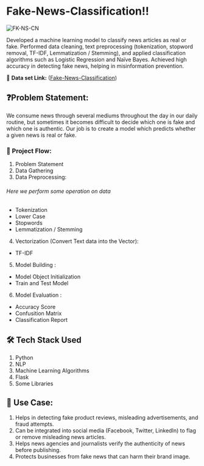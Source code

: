 # Fake-News-Classification‼️


![FK-NS-CN](https://github.com/user-attachments/assets/da7e17e3-e007-404e-8309-429d8f213f23)




Developed a machine learning model to classify news articles as real or fake. Performed data cleaning, text preprocessing (tokenization, stopword removal, TF-IDF, Lemmatization / Stemming), and applied classification algorithms such as Logistic Regression and Naïve Bayes. Achieved high accuracy in detecting fake news, helping in misinformation prevention.






🔗 **Data set Link:** ([Fake-News-Classification](https://www.kaggle.com/datasets/saurabhshahane/fake-news-classification))




## ❓Problem Statement: 
We consume news through several mediums throughout the day in our daily routine, but sometimes it becomes difficult to decide which one is fake and which one is authentic. Our job is to create a model which predicts whether a given news is real or fake.

### 📝 Project Flow:

1. Problem Statement
2. Data Gathering
3. Data Preprocessing:
###### Here we perform some operation on data
 - Tokenization
 - Lower Case
 - Stopwords
 - Lemmatization / Stemming

4. Vectorization (Convert Text data into the Vector):
 - TF-IDF

5. Model Building :
 - Model Object Initialization
 - Train and Test Model

6. Model Evaluation :
 - Accuracy Score
 - Confusition Matrix
 - Classification Report


## 🛠️ Tech Stack Used
1. Python
2. NLP
3. Machine Learning Algorithms
4. Flask
5. Some Libraries

## 📘 Use Case:
1. Helps in detecting fake product reviews, misleading advertisements, and fraud attempts.
2. Can be integrated into social media (Facebook, Twitter, LinkedIn) to flag or remove misleading news articles.
3. Helps news agencies and journalists verify the authenticity of news before publishing.
4. Protects businesses from fake news that can harm their brand image.

